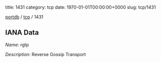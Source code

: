 title: 1431
category: tcp
date: 1970-01-01T00:00:00+0000
slug: tcp/1431

[portdb](/) / [tcp](/category/tcp.html) / 1431


## IANA Data

_Name:_ rgtp

_Description:_ Reverse Gossip Transport

